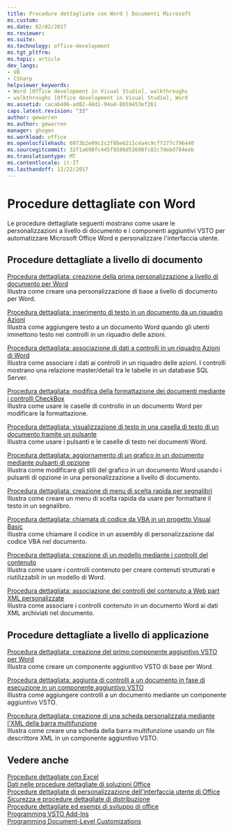 ```yaml
---
title: Procedure dettagliate con Word | Documenti Microsoft
ms.custom: 
ms.date: 02/02/2017
ms.reviewer: 
ms.suite: 
ms.technology: office-development
ms.tgt_pltfrm: 
ms.topic: article
dev_langs:
- VB
- CSharp
helpviewer_keywords:
- Word [Office development in Visual Studio], walkthroughs
- walkthroughs [Office development in Visual Studio], Word
ms.assetid: cacab406-ad82-48d1-94a4-8b59453ef261
caps.latest.revision: "33"
author: gewarren
ms.author: gewarren
manager: ghogen
ms.workload: office
ms.openlocfilehash: 6973b2e99c2c2f8be6211c4a4c9cf7277c796440
ms.sourcegitcommit: 32f1a690fc445f9586d53698fc82c7debd784eeb
ms.translationtype: MT
ms.contentlocale: it-IT
ms.lasthandoff: 12/22/2017
---
```

# <a name="walkthroughs-using-word"></a>Procedure dettagliate con Word
  Le procedure dettagliate seguenti mostrano come usare le personalizzazioni a livello di documento e i componenti aggiuntivi VSTO per automatizzare Microsoft Office Word e personalizzare l'interfaccia utente.  
  
## <a name="document-level-walkthroughs"></a>Procedure dettagliate a livello di documento  
 [Procedura dettagliata: creazione della prima personalizzazione a livello di documento per Word](../vsto/walkthrough-creating-your-first-document-level-customization-for-word.md)  
 Illustra come creare una personalizzazione di base a livello di documento per Word.  
  
 [Procedura dettagliata: inserimento di testo in un documento da un riquadro Azioni](../vsto/walkthrough-inserting-text-into-a-document-from-an-actions-pane.md)  
 Illustra come aggiungere testo a un documento Word quando gli utenti immettono testo nei controlli in un riquadro delle azioni.  
  
 [Procedura dettagliata: associazione di dati a controlli in un riquadro Azioni di Word](../vsto/walkthrough-binding-data-to-controls-on-a-word-actions-pane.md)  
 Illustra come associare i dati ai controlli in un riquadro delle azioni. I controlli mostrano una relazione master/detail tra le tabelle in un database SQL Server.  
  
 [Procedura dettagliata: modifica della formattazione dei documenti mediante i controlli CheckBox](../vsto/walkthrough-changing-document-formatting-using-checkbox-controls.md)  
 Illustra come usare le caselle di controllo in un documento Word per modificare la formattazione.  
  
 [Procedura dettagliata: visualizzazione di testo in una casella di testo di un documento tramite un pulsante](../vsto/walkthrough-displaying-text-in-a-text-box-in-a-document-using-a-button.md)  
 Illustra come usare i pulsanti e le caselle di testo nei documenti Word.  
  
 [Procedura dettagliata: aggiornamento di un grafico in un documento mediante pulsanti di opzione](../vsto/walkthrough-updating-a-chart-in-a-document-using-radio-buttons.md)  
 Illustra come modificare gli stili del grafico in un documento Word usando i pulsanti di opzione in una personalizzazione a livello di documento.  
  
 [Procedura dettagliata: creazione di menu di scelta rapida per segnalibri](../vsto/walkthrough-creating-shortcut-menus-for-bookmarks.md)  
 Illustra come creare un menu di scelta rapida da usare per formattare il testo in un segnalibro.  
  
 [Procedura dettagliata: chiamata di codice da VBA in un progetto Visual Basic](../vsto/walkthrough-calling-code-from-vba-in-a-visual-basic-project.md)  
 Illustra come chiamare il codice in un assembly di personalizzazione dal codice VBA nel documento.  
  
 [Procedura dettagliata: creazione di un modello mediante i controlli del contenuto](../vsto/walkthrough-creating-a-template-by-using-content-controls.md)  
 Illustra come usare i controlli contenuto per creare contenuti strutturati e riutilizzabili in un modello di Word.  
  
 [Procedura dettagliata: associazione dei controlli del contenuto a Web part XML personalizzate](../vsto/walkthrough-binding-content-controls-to-custom-xml-parts.md)  
 Illustra come associare i controlli contenuto in un documento Word ai dati XML archiviati nel documento.  
  
## <a name="application-level-walkthroughs"></a>Procedure dettagliate a livello di applicazione  
 [Procedura dettagliata: creazione del primo componente aggiuntivo VSTO per Word](../vsto/walkthrough-creating-your-first-vsto-add-in-for-word.md)  
 Illustra come creare un componente aggiuntivo VSTO di base per Word.  
  
 [Procedura dettagliata: aggiunta di controlli a un documento in fase di esecuzione in un componente aggiuntivo VSTO](../vsto/walkthrough-adding-controls-to-a-document-at-run-time-in-a-vsto-add-in.md)  
 Illustra come aggiungere controlli a un documento mediante un componente aggiuntivo VSTO.  
  
 [Procedura dettagliata: creazione di una scheda personalizzata mediante l'XML della barra multifunzione](../vsto/walkthrough-creating-a-custom-tab-by-using-ribbon-xml.md)  
 Illustra come creare una scheda della barra multifunzione usando un file descrittore XML in un componente aggiuntivo VSTO.  
  
## <a name="see-also"></a>Vedere anche  
 [Procedure dettagliate con Excel](../vsto/walkthroughs-using-excel.md)   
 [Dati nelle procedure dettagliate di soluzioni Office](../vsto/data-in-office-solutions-walkthroughs.md)   
 [Procedure dettagliate di personalizzazione dell'interfaccia utente di Office](../vsto/office-ui-customization-walkthroughs.md)   
 [Sicurezza e procedure dettagliate di distribuzione](../vsto/security-and-deployment-walkthroughs.md)   
 [Procedure dettagliate ed esempi di sviluppo di office](../vsto/office-development-samples-and-walkthroughs.md)   
 [Programming VSTO Add-Ins](../vsto/programming-vsto-add-ins.md)   
 [Programming Document-Level Customizations](../vsto/programming-document-level-customizations.md)  
  
  